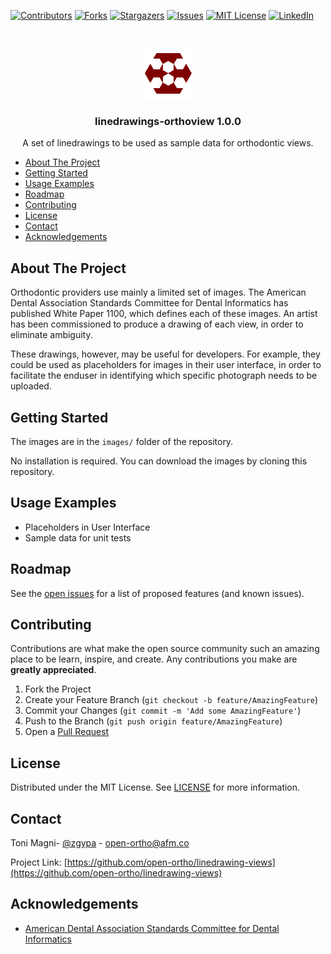 [![Contributors][contributors-shield]][contributors-url]
[![Forks][forks-shield]][forks-url]
[![Stargazers][stars-shield]][stars-url]
[![Issues][issues-shield]][issues-url]
[![MIT License][license-shield]][license-url]
[![LinkedIn][linkedin-shield]][linkedin-url]

<!-- PROJECT LOGO -->
<br />
<p align="center">
  <a href="https://github.com/open-ortho/dicom4ortho">
    <img src="https://raw.githubusercontent.com/open-ortho/dicom4ortho/master/images/open-ortho.png" alt="Logo" width="80" height="80">
  </a>

  <h3 align="center">linedrawings-orthoview 1.0.0</h3>

  <p align="center">
A set of linedrawings to be used as sample data for orthodontic views.
    <br />
  </p>
</p>

<!-- TABLE OF CONTENTS -->
- [About The Project](#about-the-project)
- [Getting Started](#getting-started)
- [Usage Examples](#usage-examples)
- [Roadmap](#roadmap)
- [Contributing](#contributing)
- [License](#license)
- [Contact](#contact)
- [Acknowledgements](#acknowledgements)


<!-- ABOUT THE PROJECT -->
## About The Project

Orthodontic providers use mainly a limited set of images. The American Dental
Association Standards Committee for Dental Informatics has published White
Paper 1100, which defines each of these images. An artist has been
commissioned to produce a drawing of each view, in order to eliminate
ambiguity.

These drawings, however, may be useful for developers. For example, they
could be used as placeholders for images in their user interface, in order to
facilitate the enduser in identifying which specific photograph needs to be
uploaded.

<!-- GETTING STARTED -->
## Getting Started

The images are in the `images/` folder of the repository.

No installation is required. You can download the images by cloning this repository.

<!-- USAGE EXAMPLES -->
## Usage Examples

- Placeholders in User Interface
- Sample data for unit tests


<!-- ROADMAP -->
## Roadmap

See the [open issues](https://github.com/open-ortho/dicom4ortho/issues) for a list of proposed features (and known issues).

<!-- CONTRIBUTING -->
## Contributing

Contributions are what make the open source community such an amazing place
to be learn, inspire, and create. Any contributions you make are **greatly
appreciated**.

1. Fork the Project
2. Create your Feature Branch (`git checkout -b feature/AmazingFeature`)
3. Commit your Changes (`git commit -m 'Add some AmazingFeature'`)
4. Push to the Branch (`git push origin feature/AmazingFeature`)
5. Open a [Pull Request](https://docs.github.com/en/github/collaborating-with-issues-and-pull-requests/creating-a-pull-request)

<!-- LICENSE -->
## License

Distributed under the MIT License. See [LICENSE](LICENSE) for more information.

<!-- CONTACT -->
## Contact

Toni Magni- [@zgypa](https://twitter.com/zgypa) - open-ortho@afm.co

Project Link: [https://github.com/open-ortho/linedrawing-views](https://github.com/open-ortho/linedrawing-views)

<!-- ACKNOWLEDGEMENTS -->
## Acknowledgements

- [American Dental Association Standards Committee for Dental Informatics](https://www.ada.org/en/science-research/dental-standards/standards-committee-on-dental-informatics)

<!-- MARKDOWN LINKS & IMAGES -->
<!-- https://www.markdownguide.org/basic-syntax/#reference-style-links -->
[contributors-shield]: https://img.shields.io/github/contributors/open-ortho/dicom4ortho.svg?style=for-the-badge
[contributors-url]: https://github.com/open-ortho/linedrawing-views/graphs/contributors
[forks-shield]: https://img.shields.io/github/forks/open-ortho/linedrawing-views.svg?style=for-the-badge
[forks-url]: https://github.com/open-ortho/linedrawing-views/network/members
[stars-shield]: https://img.shields.io/github/stars/open-ortho/dicom4ortho.svg?style=for-the-badge
[stars-url]: https://github.com/open-ortho/dicom4ortho/stargazers
[issues-shield]: https://img.shields.io/github/issues/open-ortho/dicom4ortho.svg?style=for-the-badge
[issues-url]: https://github.com/open-ortho/dicom4ortho/issues
[license-shield]: https://img.shields.io/github/license/open-ortho/dicom4ortho.svg?style=for-the-badge
[license-url]: https://github.com/open-ortho/dicom4ortho/blob/master/LICENSE
[linkedin-shield]: https://img.shields.io/badge/-LinkedIn-black.svg?style=for-the-badge&logo=linkedin&colorB=555
[linkedin-url]: https://linkedin.com/in/open-ortho
[product-screenshot]: images/screenshot.png
[example-csv-url]: resources/example/input_from.csv